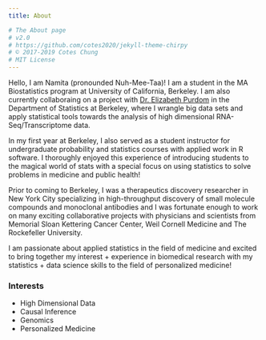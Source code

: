 ```yaml
---
title: About

# The About page
# v2.0
# https://github.com/cotes2020/jekyll-theme-chirpy
# © 2017-2019 Cotes Chung
# MIT License
---
```



Hello, I am Namita (pronounded Nuh-Mee-Taa)! I am a student in the MA Biostatistics program at University of California, Berkeley. I am also currently collaboraing on a project with [Dr. Elizabeth Purdom](https://www.stat.berkeley.edu/~epurdom/index.html) in the Department of Statistics at Berkeley, where I wrangle big data sets and apply statistical tools towards the analysis of high dimensional RNA-Seq/Transcriptome data. 

In my first year at Berkeley, I also served as a student instructor for undergraduate probability and statistics courses with applied work in R software. I thoroughly enjoyed this experience of introducing students to the magical world of stats with a special focus on using statistics to solve problems in medicine and public health! 

Prior to coming to Berkeley, I was a therapeutics discovery researcher in New York City specializing in high-throughput discovery of small molecule compounds and monoclonal antibodies and I was fortunate enough to work on many exciting collaborative projects with physicians and scientists from Memorial Sloan Kettering Cancer Center, Weil Cornell Medicine and The Rockefeller University. 

I am passionate about applied statistics in the field of medicine and excited to bring together my interest + experience in biomedical research with my statistics + data science skills to the field of personalized medicine! 

### Interests
* High Dimensional Data 
* Causal Inference 
* Genomics 
* Personalized Medicine 


